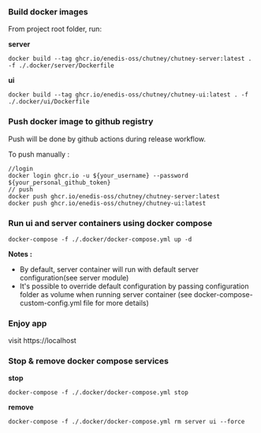 <!--
  ~ SPDX-FileCopyrightText: 2017-2024 Enedis
  ~
  ~ SPDX-License-Identifier: Apache-2.0
  ~
  -->
### Build docker images

From project root folder, run:

**server**
```shell
docker build --tag ghcr.io/enedis-oss/chutney/chutney-server:latest . -f ./.docker/server/Dockerfile
```

**ui**
```shell
docker build --tag ghcr.io/enedis-oss/chutney/chutney-ui:latest . -f ./.docker/ui/Dockerfile
```

### Push docker image to github registry

Push will be done by github actions during release workflow.

To push manually :
```shell
//login
docker login ghcr.io -u ${your_username} --password ${your_personal_github_token}
// push
docker push ghcr.io/enedis-oss/chutney/chutney-server:latest
docker push ghcr.io/enedis-oss/chutney/chutney-ui:latest
```

### Run ui and server containers using docker compose

```shell
docker-compose -f ./.docker/docker-compose.yml up -d
```

**Notes :**

* By default, server container will run with default server configuration(see server module)
* It's possible to override default configuration by passing configuration folder as volume when running server container (see docker-compose-custom-config.yml file for more details)

### Enjoy app

visit https://localhost

### Stop & remove docker compose services

**stop**

```shell
docker-compose -f ./.docker/docker-compose.yml stop
```

**remove**

```shell
docker-compose -f ./.docker/docker-compose.yml rm server ui --force
```
